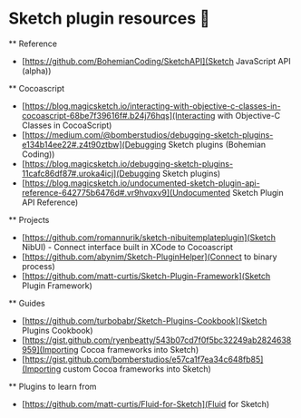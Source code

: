 # Sketch plugin resources 📓

** Reference
- [https://github.com/BohemianCoding/SketchAPI](Sketch JavaScript API (alpha))

** Cocoascript
- [https://blog.magicsketch.io/interacting-with-objective-c-classes-in-cocoascript-68be7f39616f#.b24j76hqs](Interacting with Objective-C Classes in CocoaScript)
- [https://medium.com/@bomberstudios/debugging-sketch-plugins-e134b14ee22#.z4t90ztbw](Debugging Sketch plugins (Bohemian Coding))
- [https://blog.magicsketch.io/debugging-sketch-plugins-11cafc86df87#.uroka4icj](Debugging Sketch plugins)
- [https://blog.magicsketch.io/undocumented-sketch-plugin-api-reference-642775b6476d#.vr9hvqxv9](Undocumented Sketch Plugin API Reference)

** Projects
- [https://github.com/romannurik/sketch-nibuitemplateplugin](Sketch NibUI) - Connect interface built in XCode to Cocoascript
- [https://github.com/abynim/Sketch-PluginHelper](Connect to binary process)
- [https://github.com/matt-curtis/Sketch-Plugin-Framework](Sketch Plugin Framework)

** Guides
- [https://github.com/turbobabr/Sketch-Plugins-Cookbook](Sketch Plugins Cookbook)
- [https://gist.github.com/ryenbeatty/543b07cd7f0f5bc32249ab2824638959](Importing Cocoa frameworks into Sketch)
- [https://gist.github.com/bomberstudios/e57ca1f7ea34c648fb85](Importing custom Cocoa frameworks into Sketch)

** Plugins to learn from
- [https://github.com/matt-curtis/Fluid-for-Sketch](Fluid for Sketch)
